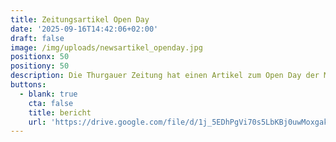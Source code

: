 ```yaml
---
title: Zeitungsartikel Open Day
date: '2025-09-16T14:42:06+02:00'
draft: false
image: /img/uploads/newsartikel_openday.jpg
positionx: 50
positiony: 50
description: Die Thurgauer Zeitung hat einen Artikel zum Open Day der MFGT publiziert.
buttons:
  - blank: true
    cta: false
    title: bericht
    url: 'https://drive.google.com/file/d/1j_5EDhPgVi70s5LbKBj0uwMoxgak_jdI/view'
---
```


